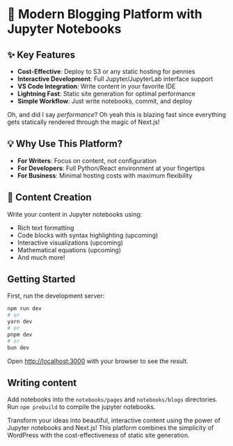 # 🚀 Modern Blogging Platform with Jupyter Notebooks

## ✨ Key Features

- **Cost-Effective**: Deploy to S3 or any static hosting for pennies
- **Interactive Development**: Full Jupyter/JupyterLab interface support
- **VS Code Integration**: Write content in your favorite IDE
- **Lightning Fast**: Static site generation for optimal performance
- **Simple Workflow**: Just write notebooks, commit, and deploy

Oh, and did I say *performance*? Oh yeah this is blazing fast since everything gets statically rendered through the magic of Next.js!

## 💡 Why Use This Platform?

- **For Writers**: Focus on content, not configuration
- **For Developers**: Full Python/React environment at your fingertips
- **For Business**: Minimal hosting costs with maximum flexibility

## 📘 Content Creation

Write your content in Jupyter notebooks using:
- Rich text formatting
- Code blocks with syntax highlighting (upcoming)
- Interactive visualizations (upcoming)
- Mathematical equations (upcoming)
- And much more!

## Getting Started

First, run the development server:

```bash
npm run dev
# or
yarn dev
# or
pnpm dev
# or
bun dev
```

Open [http://localhost:3000](http://localhost:3000) with your browser to see the result.

## Writing content

Add notebooks into the `notebooks/pages` and `notebooks/blogs` directories. Run `npm prebuild` to compile the jupyter notebooks.

Transform your ideas into beautiful, interactive content using the power of Jupyter notebooks and Next.js! This platform combines the simplicity of WordPress with the cost-effectiveness of static site generation.
